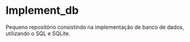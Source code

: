 # Implement_db
Pequeno repositório consistindo na implementação de banco de dados, utilizando o SQL e SQLite.
